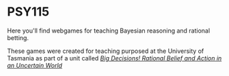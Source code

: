 # PSY115

Here you'll find webgames for teaching Bayesian reasoning and rational betting.

These games were created for teaching purposed at the University of Tasmania as part of a unit called [*Big Decisions! Rational Belief and Action in an Uncertain World*](https://www.utas.edu.au/courses/chm/units/psy115-big-decisions!-rational-belief-and-action-in-an-uncertain-world)
